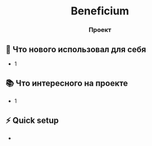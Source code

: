 <h1 align="center"> Beneficium </h1>
  <h3 align="center">Проект</h3>

## 🚀 Что нового использовал для себя

- 1

## 📚 Что интересного на проекте

- 1

## ⚡ Quick setup

- 
